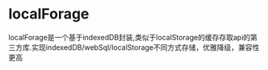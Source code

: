 # localForage
localForage是一个基于indexedDB封装,类似于localStorage的缓存存取api的第三方库.实现indexedDB/webSql/localStorage不同方式存储，优雅降级，兼容性更高
